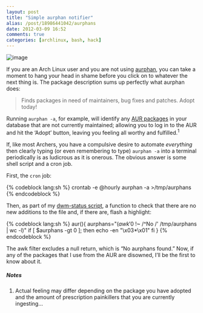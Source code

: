 ```yaml
---
layout: post
title: "Simple aurphan notifier"
alias: /post/18986441042/aurphans
date: 2012-03-09 16:52
comments: true
categories: [archlinux, bash, hack]
---
```

![image](http://dl.dropbox.com/u/261312/Blog-images/aurphan.png)

If you are an Arch Linux user and you are not using
[aurphan](http://www.archlinux.org/packages/community/any/aurphan/ "aurphan package details"),
you can take a moment to hang your head in shame before you click on to
whatever the next thing is. The package description sums up perfectly
what aurphan does:

> Finds packages in need of maintainers, bug fixes and patches. Adopt
> today!

Running `aurphan -a`, for example, will identify any 
[AUR packages](https://aur.archlinux.org/ "Arch User Repository") in your
database that are not currently maintained; allowing you to log in to
the AUR and hit the ‘Adopt’ button, leaving you feeling all worthy and
fulfilled.<sup>1</sup>

If, like most Archers, you have a compulsive desire to automate
*everything* then clearly typing (or even remembering to type) `aurphan
-a` into a terminal periodically is as ludicrous as it is onerous. The
obvious answer is some shell script and a cron job.

First, the `cron` job:

{% codeblock lang:sh %}
crontab -e
@hourly aurphan -a >/tmp/aurphans
{% endcodeblock %}

Then, as part of my 
[dwm-status script](https://bitbucket.org/jasonwryan/eeepc/src/241da582a0fd/Scripts/dwm-status "Script in mercurial repo"),
a function to check that there are no new additions to the file and, if
there are, flash a highlight:

{% codeblock lang:sh %}
aur(){
    aurphans="$(awk '$0 !~ /^No /' /tmp/aurphans | wc -l)"
    if [ $aurphans -gt 0 ]; then
        echo -en "\x03*\x01"
    fi
}
{% endcodeblock %}

The awk filter excludes a null return, which is “No aurphans found.”
Now, if any of the packages that I use from the AUR are disowned, I’ll
be the first to know about it.

##### Notes
1. Actual feeling may differ depending on the package you have adopted
and the amount of prescription painkillers that you are currently
ingesting…
